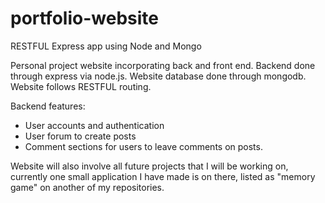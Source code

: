 # portfolio-website
RESTFUL Express app using Node and Mongo

Personal project website incorporating back and front end. Backend done through express via node.js. Website database done through mongodb. Website follows RESTFUL routing.

Backend features:
  - User accounts and authentication
  - User forum to create posts
  - Comment sections for users to leave comments on posts. 
  
  Website will also involve all future projects that I will be working on, currently one small application I have made is on there, listed   as "memory game" on another of my repositories.
